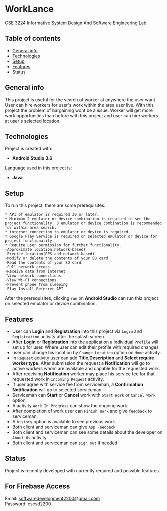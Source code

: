 # WorkLance
CSE 3224 Informative System Design And Software Engineering Lab 
## Table of contents
* [General info](#general-info)
* [Technologies](#technologies)
* [Setup](#setup)
* [Features](#features)
* [Status](#status)

## General info 
This project is useful for the search of worker at anywhere the user want. User can hire workers for user's work within the area user live. With this project the problem of bargaining wont be a issue. Worker will get more work opportunities than before with this project and user can hire workers at user's selected location.  
	
## Technologies
Project is created with:
* **Android Studio 3.6**

Language used in this project is:
* **Java**
	
## Setup
To run this project, there are some prerequisites:
```
* API of emulator is required 30 or later.
* Minimum 2 emulator or device combination is required to see the project functionality. 3 emulator or device combination is recommended for within area search.
* internet connection to emulator or device is required. 
* Google Play Service is required on selected emulator or device for project functionality.
* Require user permission for further functionality.
-Approximate location(network-based)
-Precise location(GPS and network-based)
-Modify or delete the contents of your SD card
-Read the contents of your SD card
-Full network access
-Receive data from internet
-View network connections
-View Wi-Fi connections
-Prevent phone from sleeping
-Play Install Referrer API
```
After the prerequisites, clicking `run` on **Android Studio** can run this project on selected emulator or device combination.

## Features
* User can **Login** and **Registration** into this project via `Login` and `Registration` activity after the splash screen.
* After **Login** or **Registration** into the application a individual `Profile` will set up for user. Where user can edit their profile with required changes
* user can change his location by `Change Location` option on `Home` activity.
* In `Request` activity user can add **Title**,**Description** and **Select require worker type**. After submission the request a **Notification** will go to active workers whom are available and capable for the requested work.
* After receiving **Notification** worker may place his service fee for that requested work in `Incoming Request` activity. 
* If user agree with service fee from serviceman, a **Confirmation Notification** will go to selected serviceman.
* Serviceman can **Start** or **Cancel** work with `Start Work` or `Cancel Work` option.
* A activity `Work In Progress` can show the ongoing work.
* After completion of work user can `Finish Work` and give `feedback` to serviceman.
* A `history` option is available to see previous work.
* Both client and serviceman can give `App Feedback`
* Both client and serviceman can see some details about the developer on `About Us` activity.
* Both client and serviceman can `sign out` if needed.

## Status 
Project is recently developed with currently required and possible features.

## For Firebase Access 
Email: softwaredevelopment2200@gmail.com<br/>
Password: csesd2200



